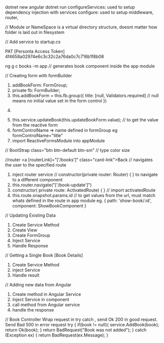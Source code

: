dotnet new angular
dotnet run
configureServices: used to setup dependency injection with services
configure: used to setup middleware, router,

// Module or NameSpace is a virtual directory structure, doesnt matter how folder is laid out in filesystem

// Add service to startup.cs

PAT [Personla Access Token] 4f4658a02974e6c3c32c2a76da0c7c716b1f8b08

ng g c books -m app // generates book component inside the app module

// Creating form with formBuilder

1.  addBookForm: FormGroup;
2.  private fb: FormBuilder;
3.  this.addBookForm = this.fb.group({
    title: [null, Validators.required] // null means no initial value set in the form control
    })
4.  <form [formGroup]="addBookForm" (ngSubmit)="onSubmit()">
5.  this.service.updateBook(this.updateBookForm.value); // to get the value from the reactive form
6.  formControlName => name defined in formGroup eg formControlName="title"
7.  import ReactiveFormsModule into appModule

// BootStrap
class="btn btn-default btn-sm" // type color size

//router
<a [routerLink]="['/books']" class="card-link">Back</a> // navigates the user to the specified route

1.  inject router service // constructor(private router: Router) { } to navigate to a different component
2.  this.router.navigate("['/book-update']")
3.  constructor( private route: ActivatedRoute) { } // import activatedRoute
4.  this.route.snapshot.params.id // to get values from the url, must match whats defined in the route in app module eg. { path: 'show-book/:id', component: ShowBookComponent }

// Updating Existing Data

1.  Create Service Method
2.  Create View
3.  Create FormGroup
4.  Inject Service
5.  Handle Response

// Getting a Single Book [Book Details]

1.  Create Service Method
2.  inject Service
3.  Handle result

// Adding new data from Angular

1.  Create method in Angular Service
2.  Inject Service in component
3.  call method from Angular service
4.  handle the response

// Book Controller
Wrap request in try catch , send Ok 200 in good request. Send Bad 500 in error request
try
{
if(book != null){
service.AddBook(book);
return Ok(book);
}
return BadRequest("Book was not added");
}
catch (Exception ex)
{
return BadRequest(ex.Message);
}
